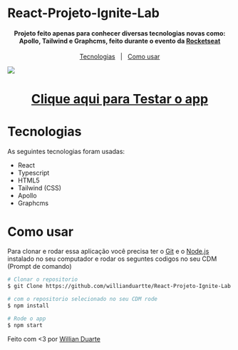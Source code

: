 # React-Projeto-Ignite-Lab

<h4 align='center'>Projeto feito apenas para conhecer diversas tecnologias novas como: Apollo, Tailwind e Graphcms, feito durante o evento da <a href="https://app.rocketseat.com.br/" target="_blank" >Rocketseat</a></h4>

<p align='center'>
    <a href="#tecnologias">Tecnologias</a>&nbsp;&nbsp;&nbsp;|&nbsp;&nbsp;
    <a href="#como-usar">Como usar</a>
</p>

<img src="./RPG.gif">

<h1 align='center'>
    <a href="https://react-projeto-ignite-jlfjz55on-willianduartte.vercel.app/">Clique aqui para Testar o app</a>
</h1>

# Tecnologias

As seguintes tecnologias foram usadas:

- React
- Typescript
- HTML5
- Tailwind (CSS)
- Apollo
- Graphcms

# Como usar

Para clonar e rodar essa aplicação você precisa ter o [Git](https://git-scm.com/) e o [Node.js](https://nodejs.org/en/) instalado no seu computador e rodar os seguntes codigos no seu CDM (Prompt de comando)

```bash
# Clonar o repositorio
$ git Clone https://github.com/willianduartte/React-Projeto-Ignite-Lab

# com o repositorio selecionado no seu CDM rode
$ npm install

# Rode o app
$ npm start
```

Feito com <3 por [Willian Duarte](https://www.linkedin.com/in/willian-duarte-de-souza-4321a6230/)
